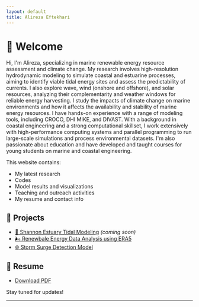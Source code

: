 ```yaml
---
layout: default
title: Alireza Eftekhari
---
```


# 👋 Welcome

Hi, I'm Alireza, specializing in marine renewable energy resource assessment and climate change.
My research involves high-resolution hydrodynamic modeling to simulate coastal and estuarine processes, aiming to identify viable tidal energy sites and assess the predictability of currents.
I also explore wave, wind (onshore and offshore), and solar resources, analyzing their complementarity and weather windows for reliable energy harvesting.
I study the impacts of climate change on marine environments and how it affects the availability and stability of marine energy resources.
I have hands-on experience with a range of modeling tools, including CROCO, DHI MIKE, and DIVAST. 
With a background in coastal engineering and a strong computational skillset, I work extensively with high-performance computing systems and parallel programming to run large-scale simulations and process environmental datasets. 
I'm also passionate about education and have developed and taught courses for young students on marine and coastal engineering. 

This website contains:
- My latest research
- Codes
- Model results and visualizations
- Teaching and outreach activities
- My resume and contact info

## 🔬 Projects
- [🌊 Shannon Estuary Tidal Modeling](#) *(coming soon)*
- [🌬️ Renewbale Energy Data Analysis using ERA5](#)
- [🌐 Storm Surge Detection Model](#)

## 📄 Resume
- [Download PDF](assets/pdf/Alireza_Eftekhari_CV.pdf) 



Stay tuned for updates!

---
